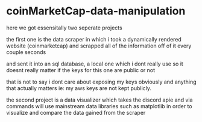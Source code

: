 # coinMarketCap-data-manipulation
here we got essensitally two seperate projects

the first one is the data scraper in which i took a dynamically rendered website (coinmarketcap) and scrapped all of the information off of it every couple seconds

and sent it into an sql database, a local one which i dont really use so it doesnt really matter if the keys for this one are public or not

that is not to say i dont care about exposing my keys obviously and anything that actually matters ie: my aws keys are not kept publicly.


the second project is a data visualizer which takes the discord apie and via commands will use mainstream data libraries such as matplotlib in order to visualize
and compare the data gained from the scraper
